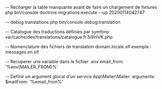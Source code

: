 -- Recharger la table manquante avant de faire un chargement de fixtures
php bin/console doctrine:migrations:execute --up 20200114042747

-- debug translations
php bin/console debug:translation

-- Catalogue des traductions définies par symfony
var/cache/dev/translations/catalogue.fr.5i9nlVK.php

-- Nomenclature des fichiers de translation
domain.locale.xlf 
exemple : messages.en.xlf

-- Recuperer une variable dans le fichier .env
 email_from: '%env(MAILER_FROM)%'
 
-- Definir un argument glocal d'un service
App\Mailer\Mailer:
        arguments:
            $mailFrom: '%email_from%'